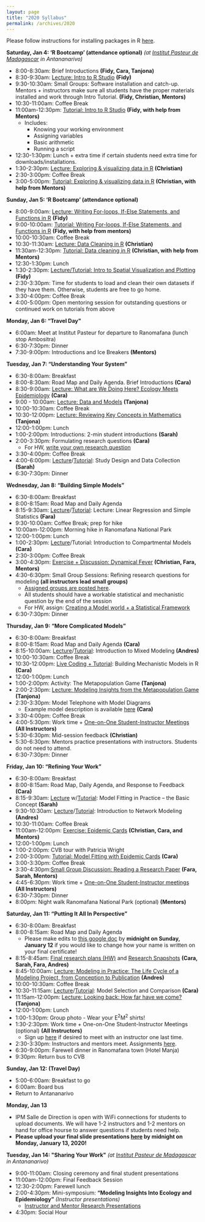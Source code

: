 ```yaml
---
layout: page
title: "2020 Syllabus"
permalink: /archives/2020
---
```


Please follow instructions for installing packages in R [here](/assets/2018/E2M2_InstallPackages.html).


**Saturday, Jan 4: ‘R Bootcamp’ (attendance optional)** *(at [Institut Pasteur de Madagascar](http://www.pasteur.mg/) in Antananarivo)*

* 8:00-8:30am: Brief Introductions __(Fidy, Cara, Tanjona)__
* 8:30-9:30am: [Lecture: Intro to R Studio](/assets/2020/Lectures/E2M2_2020_Rbasics.pdf) __(Fidy)__
* 9:30-10:30am: Small Groups: Software installation and catch-up. Mentors + instructors make sure all students have the proper materials installed and work through Intro Tutorial. __(Fidy, Christian, Mentors)__
* 10:30-11:00am: Coffee Break
* 11:00am-12:30pm: [Tutorial: Intro to R Studio](/assets/2020/Tutorials/E2M2_2020_Rbasics.R)  __(Fidy, with help from Mentors)__
  * Includes:
      * Knowing your working environment
      * Assigning variables
      * Basic arithmetic
      * Running a script
* 12:30-1:30pm: Lunch + extra time if certain students need extra time for downloads/installations.
* 1:30-2:30pm: [Lecture: Exploring & visualizing data in R](/assets/2020/Lectures/DataVisualization.pdf) __(Christian)__
* 2:30-3:00pm: Coffee Break 
* 3:00-5:00pm: [Tutorial: Exploring & visualizing data in R](/assets/2020/Tutorials/DataVisualizing.zip) __(Christian, with help from Mentors)__

**Sunday, Jan 5: ‘R Bootcamp’ (attendance optional)** 

* 8:00-9:00am: [Lecture: Writing For-loops, If-Else Statements, and Functions in R](/assets/2020/Lectures/R_Bootcamp_forLoopsFunctionsIfElse.pdf) __(Fidy)__
* 9:00-10:00am: [Tutorial: Writing For-loops, If-Else Statements, and Functions in R](/assets/2020/Tutorials/E2M2_Bootcamp_If_Else.zip) __(Fidy, with help from mentors)__
* 10:00-10:30am: Coffee Break
* 10:30-11:30am: [Lecture: Data Cleaning in R](/assets/2020/Lectures/Data_Cleaning.pdf) __(Christian)__
* 11:30am-12:30pm: [Tutorial: Data cleaning in R](/assets/2020/Tutorials/CleaningData.zip) __(Christian, with help from Mentors)__
* 12:30-1:30pm: Lunch
* 1:30-2:30pm:  [Lecture/Tutorial: Intro to Spatial Visualization and Plotting](/assets/2020/Tutorials/IntroSpatial.zip) __(Fidy)__
* 2:30-3:30pm: Time for students to load and clean their own datasets if they have them. Otherwise, students are free to go home.
* 3:30-4:00pm: Coffee Break
* 4:00-5:00pm: Open mentoring session for outstanding questions or continued work on tutorials from above

**Monday, Jan 6: “Travel Day"**

* 6:00am: Meet at Institut Pasteur for departure to Ranomafana (lunch stop Ambositra)
* 6:30-7:30pm: Dinner
* 7:30-9:00pm: Introductions and Ice Breakers __(Mentors)__

**Tuesday, Jan 7: “Understanding Your System”**

* 6:30-8:00am: Breakfast
* 8:00-8:30am: Road Map and Daily Agenda. Brief Introductions __(Cara)__
* 8:30-9:00am: [Lecture: What are We Doing Here? Ecology Meets Epidemiology](/assets/2020/Lectures/E2M2_2020_Ecology_Meets_Epidemiology.pdf) __(Cara)__
* 9:00 - 10:00am: [Lecture: Data and Models](/assets/2020/Lectures/Data_Models.pdf) __(Tanjona)__
* 10:00-10:30am: Coffee Break
* 10:30-12:00pm: [Lecture: Reviewing Key Concepts in Mathematics](/assets/2020/Lectures/Basic_Math.pdf) __(Tanjona)__
* 12:00-1:00pm: Lunch
* 1:00-2:00pm: Introductions: 2-min student introductions __(Sarah)__
* 2:00-3:30pm: Formulating research questions __(Cara)__
  * For HW, [write your own research question](/assets/2020/Activities/HW_Formulating_Research_Questions.pdf)
* 3:30-4:00pm: Coffee Break
* 4:00-6:00pm: [Lecture](/assets/2020/Lectures/E2M2_Study_Design.pdf)/[Tutorial](/assets/2020/Tutorials/Data_Study_Design.zip): Study Design and Data Collection __(Sarah)__
* 6:30-7:30pm: Dinner

**Wednesday, Jan 8: “Building Simple Models”**

* 6:30-8:00am: Breakfast
* 8:00-8:15am: Road Map and Daily Agenda 
* 8:15-9:30am: [Lecture](/assets/2020/Lectures/BasicStatistics.pdf)/[Tutorial](/assets/2020/Tutorials/LinearRegression.zip): Lecture: Linear Regression and Simple Statistics __(Fara)__
* 9:30-10:00am: Coffee Break; prep for hike
* 10:00am-12:00pm: Morning hike in Ranomafana National Park
* 12:00-1:00pm: Lunch
* 1:00-2:30pm: [Lecture](/assets/2020/Lectures/IntroCompartmentalModels.pdf)/Tutorial: Introduction to Compartmental Models __(Cara)__
* 2:30-3:00pm: Coffee Break 
* 3:00-4:30pm: [Exercise + Discussion: Dynamical Fever](/assets/2020/Activities/Dynamical_Fever_Upload.zip) __(Christian, Fara, Mentors)__
* 4:30-6:30pm: Small Group Sessions: Refining research questions for modeling __(all instructors lead small groups)__
  * [Assigned groups are posted here](/assets/2020/Activities/Small_Group_Assignments.pdf).
  * All students should have a workable statistical and mechanistic question by the end of the session
  * For HW, assign: [Creating a Model world + a Statistical Framework](/assets/2020/Activities/Model_Framework_HW.pdf)
* 6:30-7:30pm: Dinner


**Thursday, Jan 9: “More Complicated Models”**

* 6:30-8:00am: Breakfast
* 8:00-8:15am: Road Map and Daily Agenda __(Cara)__
* 8:15-10:00am: [Lecture](/assets/2020/Lectures/GLMMs_for_Dynamical_Systems.pdf)/[Tutorial](/assets/2020/Tutorials/Statistics_Mixed_Models.zip): Introduction to Mixed Modeling __(Andres)__
* 10:00-10:30am: Coffee Break
* 10:30-12:00pm: [Live Coding + Tutorial](/assets/2020/Tutorials/IntroCompartmentalModelsNew.zip): Building Mechanistic Models in R __(Cara)__
* 12:00-1:00pm: Lunch
* 1:00-2:00pm: Activity: The Metapopulation Game __(Tanjona)__
* 2:00-2:30pm: [Lecture: Modeling Insights from the Metapopulation Game](/assets/2020/Lectures/Metapopulation.pdf) __(Tanjona)__
* 2:30-3:30pm: Model Telephone with Model Diagrams
  * Example model description is available [here](/assets/2020/Activities/Model_Telephone_Example_Model_Description.pdf) __(Cara)__
* 3:30-4:00pm: Coffee Break
* 4:00-5:30pm: Work time + [One-on-One Student-Instructor Meetings](/assets/2020/Activities/OneOnOneInstructor_Meetings.pdf) __(All Instructors)__
* 5:30-6:30pm: Mid-session feedback __(Christian)__
* 5:30-6:30pm: Mentors practice presentations with instructors. Students do not need to attend. 
* 6:30-7:30pm: Dinner


**Friday, Jan 10: “Refining Your Work”**

* 6:30-8:00am: Breakfast
* 8:00-8:15am: Road Map, Daily Agenda, and Response to Feedback __(Cara)__
* 8:15-9:30am: [Lecture](/assets/2020/Lectures/E2M2_Model_Fitting_the_Basic_Concept_2020.pdf) w/[Tutorial](/assets/2020/Tutorials/E2M2_Model_Fitting_Basic_Concept_2020.zip): Model Fitting in Practice – the Basic Concept __(Sarah)__
* 9:30-10:30am: [Lecture](/assets/2020/Lectures/IntroNetwork.pdf)/[Tutorial](/assets/2020/Tutorials/NetworkModeling.zip): Introduction to Network Modeling __(Andres)__
* 10:30-11:00am: Coffee Break
* 11:00am-12:00pm: [Exercise: Epidemic Cards](/assets/2020/Activities/Epidemic_Cards_Activity.zip) __(Christian, Cara, and Mentors)__
* 12:00-1:00pm: Lunch
* 1:00-2:00pm: CVB tour with Patricia Wright
* 2:00-3:00pm: [Tutorial: Model Fitting with Epidemic Cards](/assets/2020/Tutorials/Epidemic_Cards.zip) __(Cara)__
* 3:00-3:30pm: Coffee Break
* 3:30-4:30pm:[Small Group Discussion: Reading a Research Paper](/assets/2020/Activities/Wesolowski_et_al_2016_Impact_of_RCV_on_CRS_in_Madagascar.pdf) __(Fara, Sarah, Mentors)__
* 4:45-6:30pm: Work time + [One-on-One Student-Instructor meetings](/assets/2020/Activities/OneOnOneMeetingsFriday.pdf) __(All Instructors)__
* 6:30-7:30pm: Dinner
* 8:00pm: Night walk Ranomafana National Park (optional) __(Mentors)__



**Saturday, Jan 11: “Putting It All In Perspective”**

* 6:30-8:00am: Breakfast
* 8:00-8:15am: Road Map and Daily Agenda 
  * Please make edits to [this google doc](https://docs.google.com/spreadsheets/d/14GL_uFwMGRIj2E93s-AZA4jgkAz4eaNhWXWvjwcbpXc/edit?usp=sharing) by **midnight on Sunday, January 12** if you would like to change how your name is written on your final certificate!
* 8:15-8:45am: [Final research plans (HW)](/assets/2020/Activities/E2M2-Final-Research-Plan.pdf) and [Research Snapshots](/assets/2020/Activities/ResearchSnapshots.zip) __(Cara, Sarah, Fara, Andres)__
* 8:45-10:00am: [Lecture: Modeling in Practice: The Life Cycle of a Modeling Project, from Conception to Publication](/assets/2020/Lectures/LifeCycleModelingProject.pdf)  __(Andres)__
* 10:00-10:30am: Coffee Break
* 10:30-11:15am: [Lecture](/assets/2020/Model_Fitting_Comparison.pdf)/[Tutorial](/assets/2020/Tutorials/Age-Prevalence-Model-Comp.zip): Model Selection and Comparison __(Cara)__
* 11:15am-12:00pm: [Lecture: Looking back: How far have we come?](/assets/2020/LookingBack_2020.pdf) __(Tanjona)__
* 12:00-1:00pm: Lunch
* 1:00-1:30pm: Group photo - Wear your E<sup>2</sup>M<sup>2</sup> shirts! 
* 1:30-2:30pm: Work time + One-on-One Student-Instructor Meetings (optional) __(All Instructors)__
  * Sign up [here](https://docs.google.com/spreadsheets/d/1hYRysYM-zMEFTAiGehrMMaVcogAAwOGyVH_3gPFk7m8/edit?usp=sharing) if desired to meet with an instructor one last time.
* 2:30-3:30pm: Instructors and mentors meet. Assignments [here](/assets/2020/Activities/Instructor-Mentor-Working-Groups.pdf).
* 6:30-9:00pm: Farewell dinner in Ranomafana town (Hotel Manja)
* 9:30pm: Return bus to CVB


**Sunday, Jan 12: (Travel Day)**

* 5:00-6:00am: Breakfast to go
* 6:00am: Board bus
* Return to Antananarivo 

**Monday, Jan 13**

* IPM Salle de Direction is open with WiFi connections for students to upload documents. We will have 1-2 instructors and 1-2 mentors on hand for office hourse to answer questions if students need help.
* **Please upload your final slide presentations [here](https://airtable.com/shrzMuduT6Vrh5zx2) by midnight on Monday, January 13, 2020!**

**Tuesday, Jan 14: "Sharing Your Work"** *(at [Institut Pasteur de Madagascar](http://www.pasteur.mg/) in Antananarivo)*

* 9:00-11:00am: Closing ceremony and final student presentations 
* 11:00am-12:00pm: Final Feedback Session
* 12:30-2:00pm: Farewell lunch
* 2:00-4:30pm: Mini-symposium: **“Modeling Insights Into Ecology and Epidemiology”** *(Instructor presentations)*
    * [Instructor and Mentor Research Presentations](/assets/2020/Activities/E2M2-2020-IPM-Mini-Symposium.pdf)
* 4:30pm: Social Hour
